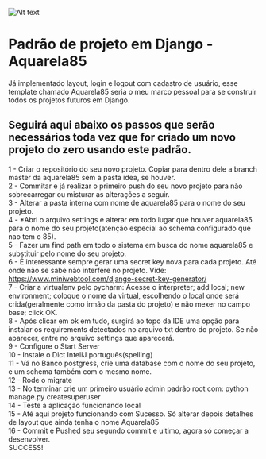 ﻿![Alt text](https://github.com/diegoMasin/maximumtech/blob/master/assets/img/logo-colorida.png)<br>

# Padrão de projeto em Django - Aquarela85
Já implementado layout, login e logout com cadastro de usuário, esse template chamado Aquarela85 seria o meu marco pessoal para se construir todos os projetos futuros em Django.

## Seguirá aqui abaixo os passos que serão necessários toda vez que for criado um novo projeto do zero usando este padrão.
1 - Criar o repositório do seu novo projeto. Copiar para dentro dele a branch master da aquarela85 sem a pasta idea, se houver.<br>
2 - Commitar e já realizar o primeiro push do seu novo projeto para não sobrecarregar ou misturar as alterações a seguir.<br>
3 - Alterar a pasta interna com nome de aquarela85 para o nome do seu projeto.<br>
4 - *Abri o arquivo settings e alterar em todo lugar que houver aquarela85 para o nome do seu projeto(atenção especial ao schema configurado que nao tem o 85).<br>
5 - Fazer um find path em todo o sistema em busca do nome aquarela85 e substituir pelo nome do seu projeto.<br>
6 - É interessante sempre gerar uma secret key nova para cada projeto. Até onde não se sabe não interfere no projeto. Vide: https://www.miniwebtool.com/django-secret-key-generator/<br>
7 - Criar a virtualenv pelo pycharm: Acesse o interpreter; add local; new environment; coloque o nome da virtual, escolhendo o local onde será crida(geralmente como irmão da pasta do projeto) e não mexer no campo base; click OK.<br>
8 - Após clicar em ok em tudo, surgirá ao topo da IDE uma opção para instalar os requirements detectados no arquivo txt dentro do projeto. Se não aparecer, entre no arquivo settings que aparecerá.<br>
9 - Configure o Start Server<br>
10 - Instale o Dict InteliJ português(spelling)<br>
11 - Vá no Banco postgress, crie uma database com o nome do seu projeto, e um schema também com o mesmo nome.<br>
12 - Rode o migrate<br>
13 - No terminar crie um primeiro usuário admin padrão root com: python manage.py createsuperuser<br>
14 - Teste a aplicação funcionando local<br>
15 - Até aqui projeto funcionando com Sucesso. Só alterar depois detalhes de layout que ainda tenha o nome Aquarela85<br>
16 - Commit e Pushed seu segundo commit e ultimo, agora só começar a desenvolver.<br>
SUCCESS!
